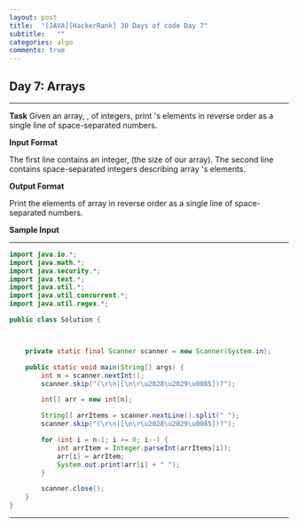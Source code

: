 ```yaml
---
layout: post
title:  "[JAVA][HackerRank] 30 Days of code Day 7"
subtitle:   ""
categories: algo
comments: true
---
```




## Day 7: Arrays

---

**Task**
Given an array, , of  integers, print 's elements in reverse order as a single line of space-separated numbers.

**Input Format**

The first line contains an integer,  (the size of our array).
The second line contains  space-separated integers describing array 's elements.

**Output Format**

Print the elements of array  in reverse order as a single line of space-separated numbers.

**Sample Input**

---

~~~java
import java.io.*;
import java.math.*;
import java.security.*;
import java.text.*;
import java.util.*;
import java.util.concurrent.*;
import java.util.regex.*;

public class Solution {



    private static final Scanner scanner = new Scanner(System.in);

    public static void main(String[] args) {
        int n = scanner.nextInt();
        scanner.skip("(\r\n|[\n\r\u2028\u2029\u0085])?");

        int[] arr = new int[n];

        String[] arrItems = scanner.nextLine().split(" ");
        scanner.skip("(\r\n|[\n\r\u2028\u2029\u0085])?");

        for (int i = n-1; i >= 0; i--) {
            int arrItem = Integer.parseInt(arrItems[i]);
            arr[i] = arrItem;
            System.out.print(arr[i] + " ");
        }

        scanner.close();
    }
}


~~~

---
